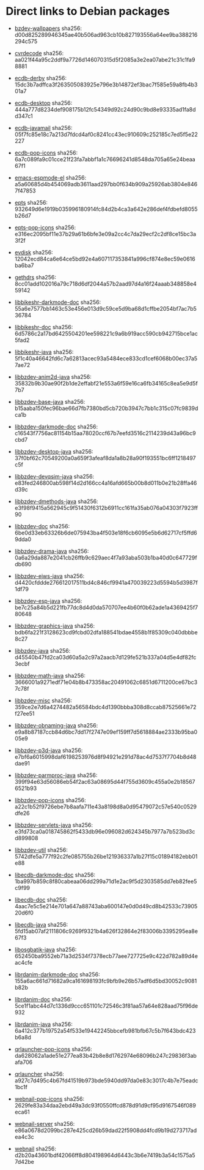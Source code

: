 # Direct links to Debian packages
 
  - [bzdev-wallpapers](./archive/pool/contrib/b/bzdev-wallpapers/bzdev-wallpapers_1.0.0_all.deb)
    sha256: d00d825289946345ae40b506ad963cb10b827193556a64ee9ba388216294c575
 
  - [cvrdecode](./archive/pool/contrib/c/cvrdecode/cvrdecode_1.2_all.deb)
    sha256: aa021f44a95c2ddf9a7726d146070315d5f2085a3e2ea07abe21c31c1fa98881
 
  - [ecdb-derby](./archive/pool/contrib/e/ecdb-derby/ecdb-derby_0.1.7_all.deb)
    sha256: 15dc3b7adffca3f263505083925e796e3b14872ef3bac7f585e59a8fb4b301a7
 
  - [ecdb-desktop](./archive/pool/contrib/e/ecdb-desktop/ecdb-desktop_0.1.7_all.deb)
    sha256: 444a777d8234def908175b12fc54349d92c24d90c9bd8e93335ad1fa8dd347c1
 
  - [ecdb-javamail](./archive/pool/contrib/e/ecdb-javamail/ecdb-javamail_0.1.7_all.deb)
    sha256: 05f7fc85e18c7a213d7fdcd4af0c8241cc43ec910609c252185c7ed5f5e22227
 
  - [ecdb-pop-icons](./archive/pool/contrib/e/ecdb-pop-icons/ecdb-pop-icons_0.1.7_all.deb)
    sha256: 6a7c089fa9c01cce21f23fa7abbf1a1c76696241d8548da705a65e24beaa67f1
 
  - [emacs-espmode-el](./archive/pool/contrib/e/emacs-espmode-el/emacs-espmode-el_1.1_all.deb)
    sha256: a5a60685d4b454069adb3611aad297bb0f634b909a25926ab3804e8467f47853
 
  - [epts](./archive/pool/contrib/e/epts/epts_1.1.28_all.deb)
    sha256: 932649d6e1919b035996180914fc84d2b4ca3a642e286def4fdbefd8055b26d7
 
  - [epts-pop-icons](./archive/pool/contrib/e/epts-pop-icons/epts-pop-icons_1.1.28_all.deb)
    sha256: e316ec2095bf11e37b29a61b6bfe3e09a2cc4c7da29ecf2c2df8ce15bc3a3f2f
 
  - [evdisk](./archive/pool/contrib/e/evdisk/evdisk_1.13.1_all.deb)
    sha256: 12042ecd84ca6e64ce5bd92e4a607117353841a996cf874e8ec59e0616ba6ba7
 
  - [gethdrs](./archive/pool/contrib/g/gethdrs/gethdrs_1.1.1_all.deb)
    sha256: 8cc01add102016a79c718d6df2044a57b2aad97d4a16f24aaab348858e459142
 
  - [libbikeshr-darkmode-doc](./archive/pool/contrib/libb/libbikeshr-darkmode-doc/libbikeshr-darkmode-doc_1.4.9_all.deb)
    sha256: 55a6e7577bb1463c53e456e013d9c59ce5d9ba68d1cffbe2054bf7ac7b536784
 
  - [libbikeshr-doc](./archive/pool/contrib/libb/libbikeshr-doc/libbikeshr-doc_1.4.9_all.deb)
    sha256: 6d5786c2a17bd6425504201ee598221c9a6b919acc590cb942715bce1ac5fad2
 
  - [libbikeshr-java](./archive/pool/contrib/libb/libbikeshr-java/libbikeshr-java_1.4.9_all.deb)
    sha256: 5f1c40a46642fd6c7a62813acec93a5484ece833cd1cef6068b00ec37a57ae72
 
  - [libbzdev-anim2d-java](./archive/pool/contrib/libb/libbzdev-anim2d-java/libbzdev-anim2d-java_2.1.22_all.deb)
    sha256: 35832b9b30ae90f2b1de2effabf21e553a6f59e16ca6fb34165c8ea5e9d5f7b7
 
  - [libbzdev-base-java](./archive/pool/contrib/libb/libbzdev-base-java/libbzdev-base-java_2.1.22_all.deb)
    sha256: b15aaba150fec96bae66d7fb7380bd5cb720b3947c7bb1c315c07fc9839dca1b
 
  - [libbzdev-darkmode-doc](./archive/pool/contrib/libb/libbzdev-darkmode-doc/libbzdev-darkmode-doc_2.1.22_all.deb)
    sha256: c16543f7756ac81154b15aa78020ccf67b7eefd3516c2114239d43a96bc9cbd7
 
  - [libbzdev-desktop-java](./archive/pool/contrib/libb/libbzdev-desktop-java/libbzdev-desktop-java_2.1.22_all.deb)
    sha256: 37f0bf62c70549200a0a659f3afeaf8da1a8b28a90f193551bc6ff1218497c5f
 
  - [libbzdev-devqsim-java](./archive/pool/contrib/libb/libbzdev-devqsim-java/libbzdev-devqsim-java_2.1.22_all.deb)
    sha256: e83fed246800ab598f14d2d166cc4a16afd665b00b8d011b0e21b28ffa46d39c
 
  - [libbzdev-dmethods-java](./archive/pool/contrib/libb/libbzdev-dmethods-java/libbzdev-dmethods-java_2.1.22_all.deb)
    sha256: e3f98f9415a562945c9f51430f6312b6911cc161fa35ab076a04303f7923ff90
 
  - [libbzdev-doc](./archive/pool/contrib/libb/libbzdev-doc/libbzdev-doc_2.1.22_all.deb)
    sha256: 6be0d33eb63326b6de075943ba4f503e18f6cb6095e5b6d62717cf5ffd69dda0
 
  - [libbzdev-drama-java](./archive/pool/contrib/libb/libbzdev-drama-java/libbzdev-drama-java_2.1.22_all.deb)
    sha256: 0a6a29da887e2041cb26ffb9c629aec4f7a93aba503b1ba40d0c647729fdb690
 
  - [libbzdev-ejws-java](./archive/pool/contrib/libb/libbzdev-ejws-java/libbzdev-ejws-java_2.1.22_all.deb)
    sha256: d4420cfddde276612017511bd4c846cf9941a470039223d5594b5d3987f1df79
 
  - [libbzdev-esp-java](./archive/pool/contrib/libb/libbzdev-esp-java/libbzdev-esp-java_2.1.22_all.deb)
    sha256: be7c25a84b5d221fb77dc8d4d0da570707ee4b60f0b62ade1a4369425f780648
 
  - [libbzdev-graphics-java](./archive/pool/contrib/libb/libbzdev-graphics-java/libbzdev-graphics-java_2.1.22_all.deb)
    sha256: bdb6fa221f3128623cd9fcbd02dfa188541bdae4558b1f85309c040dbbbe8c27
 
  - [libbzdev-java](./archive/pool/contrib/libb/libbzdev-java/libbzdev-java_2.1.22_all.deb)
    sha256: d45540b47fd2ca03d60a5a2c97a2aacb7d129fe521b337a04d5e4df82fc3ecbf
 
  - [libbzdev-math-java](./archive/pool/contrib/libb/libbzdev-math-java/libbzdev-math-java_2.1.22_all.deb)
    sha256: 3666001a9271edf71e04b8b473358ac20491062c6851d6711200ce67bc37c78f
 
  - [libbzdev-misc](./archive/pool/contrib/libb/libbzdev-misc/libbzdev-misc_2.1.22_all.deb)
    sha256: 359ce2e7d6a4274482a56584bdc4d1390bbba308d8ccab87525661e72f27ee51
 
  - [libbzdev-obnaming-java](./archive/pool/contrib/libb/libbzdev-obnaming-java/libbzdev-obnaming-java_2.1.22_all.deb)
    sha256: e9a8b87187ccb84d6bc7dd17f2747e09ef159ff7d5618884ae2333b95ba005e9
 
  - [libbzdev-p3d-java](./archive/pool/contrib/libb/libbzdev-p3d-java/libbzdev-p3d-java_2.1.22_all.deb)
    sha256: e7bf6a6015998daf6198253976d8f94921e291d78ac4d7537f7704b8d48dae91
 
  - [libbzdev-parmproc-java](./archive/pool/contrib/libb/libbzdev-parmproc-java/libbzdev-parmproc-java_2.1.22_all.deb)
    sha256: 399f94e63d56086eb54f2ac63a08695d44f755d3609c455a0e2b185676521b93
 
  - [libbzdev-pop-icons](./archive/pool/contrib/libb/libbzdev-pop-icons/libbzdev-pop-icons_2.1.22_all.deb)
    sha256: a22c1b52f9726ebe7b8aafa711e43a8198d8a0d95479072c57e540c0529dfe26
 
  - [libbzdev-servlets-java](./archive/pool/contrib/libb/libbzdev-servlets-java/libbzdev-servlets-java_2.1.22_all.deb)
    sha256: e3fd73ca0a018745862f5433db96e096082d624345b7977a7b523bd3cd899808
 
  - [libbzdev-util](./archive/pool/contrib/libb/libbzdev-util/libbzdev-util_2.1.22_all.deb)
    sha256: 5742dfe5a777f92c2fe085755b26be121936337a1b27f15c01894182ebb01e88
 
  - [libecdb-darkmode-doc](./archive/pool/contrib/libe/libecdb-darkmode-doc/libecdb-darkmode-doc_0.1.7_all.deb)
    sha256: 1ba997b859c8f80cabeaa06dd299a71d1e2ac9f5d2303585dd7eb82fee5c9f99
 
  - [libecdb-doc](./archive/pool/contrib/libe/libecdb-doc/libecdb-doc_0.1.7_all.deb)
    sha256: 4aac7e5c5e214e701a647a88743aba600147e0d0d49cd8b42533c7390520d6f0
 
  - [libecdb-java](./archive/pool/contrib/libe/libecdb-java/libecdb-java_0.1.7_all.deb)
    sha256: 5fd15ab07af2111806c9269f9321b4a626f32864e2f83006b3395295ea8e67f3
 
  - [libosgbatik-java](./archive/pool/contrib/libo/libosgbatik-java/libosgbatik-java_0.4.2_all.deb)
    sha256: 652450ba9552eb71a3d2534f7378ecb77aee727725e9c422d782a89d4eac4cfe
 
  - [librdanim-darkmode-doc](./archive/pool/contrib/libr/librdanim-darkmode-doc/librdanim-darkmode-doc_1.4.13_all.deb)
    sha256: 155a6ac661d71682a9ca161698193fc9bfb9e26b57adf6d5bd30052c9081b82b
 
  - [librdanim-doc](./archive/pool/contrib/libr/librdanim-doc/librdanim-doc_1.4.13_all.deb)
    sha256: 5ce1f1abc44d7c1336d9ccc651101c72546c3f81aa57a64e828aad75f96de932
 
  - [librdanim-java](./archive/pool/contrib/libr/librdanim-java/librdanim-java_1.4.13_all.deb)
    sha256: 6a412c377b19752a54f533e19442245bbcefb981bfb67c5b7f643bdc423b6a8d
 
  - [qrlauncher-pop-icons](./archive/pool/contrib/q/qrlauncher-pop-icons/qrlauncher-pop-icons_1.14_all.deb)
    sha256: da628062a1ade51e277ea83b42b8e8d1762974e68096b247c29836f3abafa706
 
  - [qrlauncher](./archive/pool/contrib/q/qrlauncher/qrlauncher_1.14_all.deb)
    sha256: a927c7d495c4b67fd41519b973bde5940dd97da0e83c3017c4b7e75eadc1bc1f
 
  - [webnail-pop-icons](./archive/pool/contrib/w/webnail-pop-icons/webnail-pop-icons_1.6.27_all.deb)
    sha256: 2629fe83a34daa2ebd49a3dc93f0550ffcd878d91d9cf95d9167546f089eca61
 
  - [webnail-server](./archive/pool/contrib/w/webnail-server/webnail-server_1.6.27_all.deb)
    sha256: e86a0678d2099bc287e425cd26b59dad22f5908dd4fcd9b19d273717adea4c3c
 
  - [webnail](./archive/pool/contrib/w/webnail/webnail_1.6.27_all.deb)
    sha256: d2b20a43601bdf42066ff8d804198964d6443c3b6e7419b3a54c1575a57d42be
